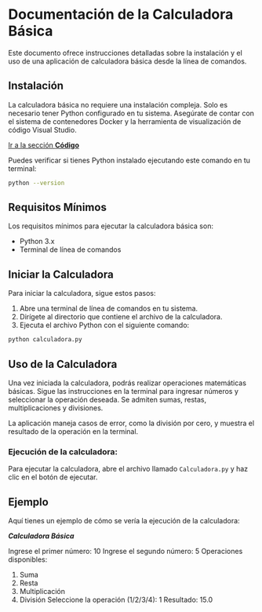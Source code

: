 # Documentación de la Calculadora Básica

Este documento ofrece instrucciones detalladas sobre la instalación y el uso de una aplicación de calculadora básica desde la línea de comandos.

## Instalación

La calculadora básica no requiere una instalación compleja. Solo es necesario tener Python configurado en tu sistema. Asegúrate de contar con el sistema de contenedores Docker y la herramienta de visualización de código Visual Studio.

[Ir a la sección **Código**](#código)

Puedes verificar si tienes Python instalado ejecutando este comando en tu terminal:
```bash
python --version
```
## Requisitos Mínimos

Los requisitos mínimos para ejecutar la calculadora básica son:

- Python 3.x
- Terminal de línea de comandos

## Iniciar la Calculadora

Para iniciar la calculadora, sigue estos pasos:

1. Abre una terminal de línea de comandos en tu sistema.
2. Dirígete al directorio que contiene el archivo de la calculadora.
3. Ejecuta el archivo Python con el siguiente comando:

```bash
python calculadora.py
```
## Uso de la Calculadora

Una vez iniciada la calculadora, podrás realizar operaciones matemáticas básicas. Sigue las instrucciones en la terminal para ingresar números y seleccionar la operación deseada. Se admiten sumas, restas, multiplicaciones y divisiones.

La aplicación maneja casos de error, como la división por cero, y muestra el resultado de la operación en la terminal.

### Ejecución de la calculadora:

Para ejecutar la calculadora, abre el archivo llamado `Calculadora.py` y haz clic en el botón de ejecutar.

## Ejemplo

Aquí tienes un ejemplo de cómo se vería la ejecución de la calculadora:

***Calculadora Básica***

Ingrese el primer número: 10
Ingrese el segundo número: 5
Operaciones disponibles:
1. Suma
2. Resta
3. Multiplicación
4. División
Seleccione la operación (1/2/3/4): 1
Resultado: 15.0


